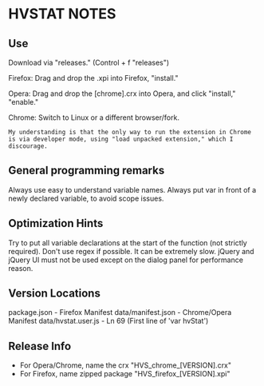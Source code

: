HVSTAT NOTES
================

Use
---
Download via "releases." (Control + f "releases")

Firefox: Drag and drop the .xpi into Firefox, "install."

Opera: Drag and drop the [chrome].crx into Opera, and click "install," "enable."

Chrome: Switch to Linux or a different browser/fork. 

    My understanding is that the only way to run the extension in Chrome is via developer mode, using "load unpacked extension," which I discourage.

General programming remarks
---------------------------
Always use easy to understand variable names.
Always put var in front of a newly declared variable, to avoid scope issues.

Optimization Hints
------------------
Try to put all variable declarations at the start of the function (not strictly required).
Don't use regex if possible. It can be extremely slow.
jQuery and jQuery UI must not be used except on the dialog panel for performance reason.

Version Locations
-----------------
package.json - Firefox Manifest
data/manifest.json - Chrome/Opera Manifest
data/hvstat.user.js - Ln 69 (First line of 'var hvStat')

Release Info
------------
- For Opera/Chrome, name the crx "HVS\_chrome\_[VERSION].crx"
- For Firefox, name zipped package "HVS\_firefox\_[VERSION].xpi"
